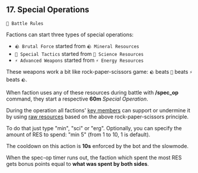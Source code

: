 ## 17. Special Operations

`📑 Battle Rules`

Factions can start three types of special operations:
- `🪨 Brutal Force` started from `🪨 Mineral Resources` 
- `🧪 Special Tactics` started from `🧪 Science Resources`
- `⚡️ Advanced Weapons` started from `⚡️ Energy Resources`

These weapons work a bit like rock-paper-scissors game: `🪨` beats `🧪` beats ️`⚡️` beats `🪨`.

When faction uses any of these resources during battle with **/spec_op** command, they start a respective **60m** *Special Operation*.

During the operation all factions' [key members](../rules/rules_07_key_members.md) can support or undermine it by using [raw resources](../rules/rules_16_resources.md) based on the above rock-paper-scissors principle. 

To do that just type "min", "sci" or "erg". Optionally, you can specify the amount of RES to spend: "min 5" (from 1 to 10, 1 is default).

The cooldown on this action is **10s** enforced by the bot and the slowmode.

When the spec-op timer runs out, the faction which spent the most RES gets bonus points equal to **what was spent by both sides**.

<!---
keywords:  
aliases: 
-->